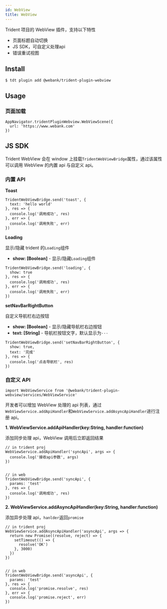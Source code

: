 ```yaml
---
id: WebView
title: WebView
---
```



Trident 项目的 WebView 插件，支持以下特性

* 页面标题自动切换
* JS SDK，可自定义处理api
* 错误重试视图


## Install

```
$ tdt plugin add @webank/trident-plugin-webview
```

## Usage

### 页面加载

```
AppNavigator.tridentPluginWebview.WebViewScene({
  url: 'https://www.webank.com'
})
```

## JS SDK

Trident WebView 会在 window 上挂载`TridentWebViewBridge`属性，通过该属性可以调用 WebView 的内置 api 与自定义 api。

### 内置 API

**Toast**

```
TridentWebViewBridge.send('toast', {
  text: 'hello world'
}, res => {
  console.log('调用成功', res)
}, err => {
  console.log('调用失败', err)
})
```

**Loading**

显示/隐藏 trident 的`Loading`组件

* **show: [Boolean]** - 显示/隐藏`Loading`组件

```
TridentWebViewBridge.send('loading', {
  show: true
}, res => {
  console.log('调用成功', res)
}, err => {
  console.log('调用失败', err)
})
```

**setNavBarRightButton**

自定义导航栏右边按钮

* **show: [Boolean]** - 显示/隐藏导航栏右边按钮
* **text: [String]** - 导航栏按钮文字，默认显示为`···`

```
TridentWebViewBridge.send('setNavBarRightButton', {
  show: true,
  text: '完成'
}, res => {
  console.log('点击导航栏', res)
})
```

### 自定义 API

```
import WebViewService from '@webank/trident-plugin-webview/services/WebViewService'
```

开发者可以增加 WebView 处理的 api 列表，通过`WebViewService.addApiHandler`和`WebViewService.addAsyncApiHandler`进行注册 api。

**1. WebViewService.addApiHandler(key:String, handler:function)**

添加同步处理 api，WebView 调用后立即返回结果

```
// in trident proj
WebViewService.addApiHandler('syncApi', args => {
  console.log('接收api参数', args)
})


// in web
TridentWebViewBridge.send('syncApi', {
  params: 'test'
}, res => {
  console.log('调用成功', res)
})
```

**2. WebViewService.addAsyncApiHandler(key:String, handler:function)**

添加异步处理 api，`hanlder`返回`promise`

```
// in trident proj
WebViewService.addAsyncApiHandler('asyncApi', args => {
  return new Promise((resolve, reject) => {
    setTimeout(() => {
      resolve('OK')
    }, 3000)
  })
})


// in web
TridentWebViewBridge.send('asyncApi', {
  params: 'test'
}, res => {
  console.log('promise.resolve', res)
}, err => {
  console.log('promise.reject', err)
})
```